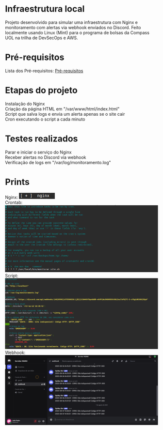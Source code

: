 # Infraestrutura local
Projeto desenvolvido para simular uma infraestrutura com Nginx e monitoramento com alertas via webhook enviados no Discord. Feito localmente usando Linux (Mint) para o programa de bolsas da Compass UOL na trilha de DevSecOps e AWS.

# Pré-requisitos
Lista dos Pré-requisitos: [Pré-requisitos](pre_requisitos)  

# Etapas do projeto
Instalação do Nginx  
Criação da página HTML em "/var/www/html/index.html"  
Script que salva logs e envia um alerta apenas se o site cair  
Cron executando o script a cada minuto  

# Testes realizados
Parar e iniciar o serviço do Nginx  
Receber alertas no Discord via webhook  
Verificação de logs em "/var/log/monitoramento.log"  

# Prints
Nginx: ![serviconginx1png](servico_nginx1.png)  
Crontab: ![crontabpng](crontab1.png)  
Script: ![scriptpng](script1.png)  
Webhook: ![discordpng](discord.png)  
